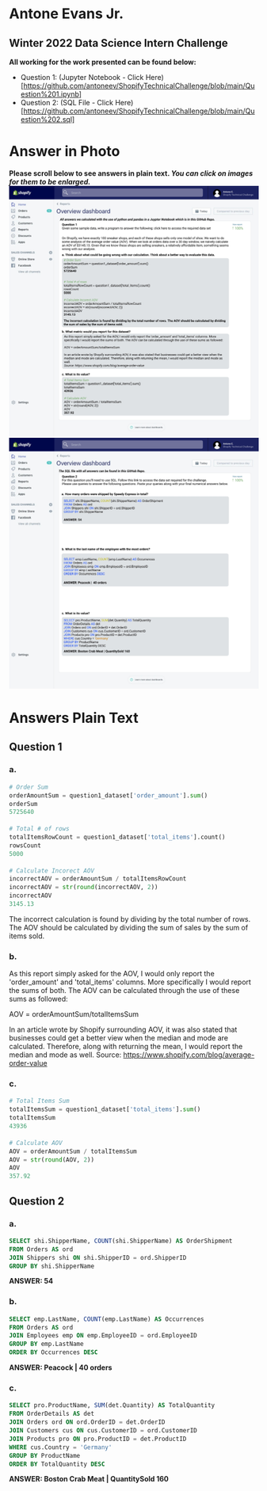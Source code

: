 # Antone Evans Jr.
## Winter 2022 Data Science Intern Challenge

<b> All working for the work presented can be found below: </b>
- Question 1: (Jupyter Notebook - Click Here)[https://github.com/antoneev/ShopifyTechnicalChallenge/blob/main/Question%201.ipynb]
- Question 2: (SQL File - Click Here)[https://github.com/antoneev/ShopifyTechnicalChallenge/blob/main/Question%202.sql]

# Answer in Photo
<b> Please scroll below to see answers in plain text. </b>
<b><i> You can click on images for them to be enlarged. </b></i>
![Question 1](Question-1.jpg)
![Question 2](Question-2.jpg)

# Answers Plain Text
## Question 1
### a. 
```python
# Order Sum
orderAmountSum = question1_dataset['order_amount'].sum()
orderSum
5725640

# Total # of rows
totalItemsRowCount = question1_dataset['total_items'].count()
rowsCount
5000

# Calculate Incorect AOV
incorrectAOV = orderAmountSum / totalItemsRowCount
incorrectAOV = str(round(incorrectAOV, 2))
incorrectAOV
3145.13
```

The incorrect calculation is found by dividing by the total number of rows. The AOV should be calculated by dividing the sum of sales by the sum of items sold.

### b.

As this report simply asked for the AOV, I would only report the 'order_amount' and 'total_items' columns. More specifically I would report the sums of both. The AOV can be calculated through the use of these sums as followed:

AOV = orderAmountSum/totalItemsSum

In an article wrote by Shopify surrounding AOV, it was also stated that businesses could get a better view when the median and mode are calculated. Therefore, along with returning the mean, I would report the median and mode as well.
Source: https://www.shopify.com/blog/average-order-value

### c. 

```python
# Total Items Sum
totalItemsSum = question1_dataset['total_items'].sum()
totalItemsSum
43936

# Calculate AOV
AOV = orderAmountSum / totalItemsSum
AOV = str(round(AOV, 2))
AOV
357.92
```


## Question 2
### a.
```sql
SELECT shi.ShipperName, COUNT(shi.ShipperName) AS OrderShipment
FROM Orders AS ord
JOIN Shippers shi ON shi.ShipperID = ord.ShipperID
GROUP BY shi.ShipperName
```
<b> ANSWER: 54 </b>

### b.
```sql
SELECT emp.LastName, COUNT(emp.LastName) AS Occurrences 
FROM Orders AS ord
JOIN Employees emp ON emp.EmployeeID = ord.EmployeeID
GROUP BY emp.LastName
ORDER BY Occurrences DESC
```
<b> ANSWER: Peacock |  40 orders </b>

### c.
```sql
SELECT pro.ProductName, SUM(det.Quantity) AS TotalQuantity
FROM OrderDetails AS det
JOIN Orders ord ON ord.OrderID = det.OrderID
JOIN Customers cus ON cus.CustomerID = ord.CustomerID
JOIN Products pro ON pro.ProductID = det.ProductID
WHERE cus.Country = 'Germany'
GROUP BY ProductName
ORDER BY TotalQuantity DESC
```
<b> ANSWER: Boston Crab Meat | QuantitySold 160 </b>
